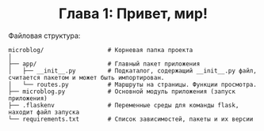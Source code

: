 <h1 align="center" id="title1">Глава 1: Привет, мир!</h1>

Файловая структура:  

```
microblog/					# Корневая папка проекта
│
├── app/					# Главный пакет приложения
│	├── __init__.py			# Подкаталог, содержащий __init__.py файл, считается пакетом и может быть импортирован. 
│	└── routes.py 			# Маршруты на страницы. Функции просмотра.
├── microblog.py			# Основной модуль приложения (запуск приложения)
├── .flaskenv				# Переменные среды для команды flask, находит файл запуска
└── requirements.txt		# Список зависимостей, пакеты и их версии
```
